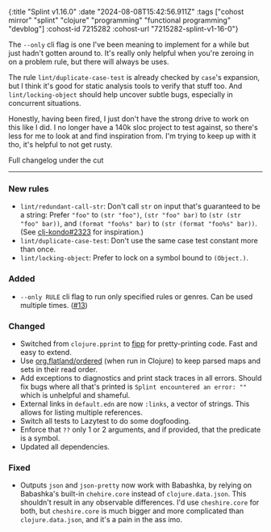 {:title "Splint v1.16.0"
 :date "2024-08-08T15:42:56.911Z"
 :tags ["cohost mirror" "splint" "clojure" "programming" "functional programming" "devblog"]
 :cohost-id 7215282
 :cohost-url "7215282-splint-v1-16-0"}

The `--only` cli flag is one I've been meaning to implement for a while but just hadn't gotten around to. It's really only helpful when you're zeroing in on a problem rule, but there will always be uses.

The rule `lint/duplicate-case-test` is already checked by `case`'s expansion, but I think it's good for static analysis tools to verify that stuff too. And `lint/locking-object` should help uncover subtle bugs, especially in concurrent situations.

Honestly, having been fired, I just don't have the strong drive to work on this like I did. I no longer have a 140k sloc project to test against, so there's less for me to look at and find inspiration from. I'm trying to keep up with it tho, it's helpful to not get rusty.

Full changelog under the cut

---

### New rules

- `lint/redundant-call-str`: Don't call `str` on input that's guaranteed to be a string: Prefer `"foo"` to `(str "foo")`, `(str "foo" bar)` to `(str (str "foo" bar))`, and `(format "foo%s" bar)` to `(str (format "foo%s" bar))`. (See [clj-kondo#2323](https://github.com/clj-kondo/clj-kondo/issues/2323) for inspiration.)
- `lint/duplicate-case-test`: Don't use the same case test constant more than once.
- `lint/locking-object`: Prefer to lock on a symbol bound to `(Object.)`.

### Added

- `--only RULE` cli flag to run only specified rules or genres. Can be used multiple times. ([#13](https://github.com/NoahTheDuke/splint/issues/13))

### Changed

- Switched from `clojure.pprint` to [fipp](https://github.com/brandonbloom/fipp) for pretty-printing code. Fast and easy to extend.
- Use [org.flatland/ordered](https://github.com/clj-commons/ordered) (when run in Clojure) to keep parsed maps and sets in their read order.
- Add exceptions to diagnostics and print stack traces in all errors. Should fix bugs where all that's printed is `Splint encountered an error: ""` which is unhelpful and shameful.
- External links in `default.edn` are now `:links`, a vector of strings. This allows for listing multiple references.
- Switch all tests to Lazytest to do some dogfooding.
- Enforce that `??` only 1 or 2 arguments, and if provided, that the predicate is a symbol.
- Updated all dependencies.

### Fixed

- Outputs `json` and `json-pretty` now work with Babashka, by relying on Babashka's built-in `chehire.core` instead of `clojure.data.json`. This shouldn't result in any observable differences. I'd use `cheshire.core` for both, but `cheshire.core` is much bigger and more complicated than `clojure.data.json`, and it's a pain in the ass imo.